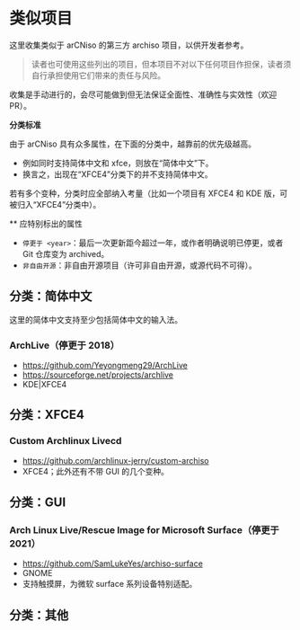 # 类似项目
这里收集类似于 arCNiso 的第三方 archiso 项目，以供开发者参考。

> 读者也可使用这些列出的项目，但本项目不对以下任何项目作担保，读者须自行承担使用它们带来的责任与风险。

收集是手动进行的，会尽可能做到但无法保证全面性、准确性与实效性（欢迎 PR）。

**分类标准**

由于 arCNiso 具有众多属性，在下面的分类中，越靠前的优先级越高。
- 例如同时支持简体中文和 xfce，则放在“简体中文”下。
- 换言之，出现在“XFCE4”分类下的并不支持简体中文。

若有多个变种，分类时应全部纳入考量（比如一个项目有 XFCE4 和 KDE 版，可被归入“XFCE4”分类中）。

** 应特别标出的属性

- `停更于 <year>`：最后一次更新距今超过一年，或作者明确说明已停更，或者 Git 仓库变为 archived。
- `非自由开源`：非自由开源项目（许可非自由开源，或源代码不可得）。

## 分类：简体中文
这里的简体中文支持至少包括简体中文的输入法。
### ArchLive（停更于 2018）
- <https://github.com/Yeyongmeng29/ArchLive>
- <https://sourceforge.net/projects/archlive>
- KDE|XFCE4


## 分类：XFCE4
### Custom Archlinux Livecd
- <https://github.com/archlinux-jerry/custom-archiso>
- XFCE4；此外还有不带 GUI 的几个变种。

## 分类：GUI
### Arch Linux Live/Rescue Image for Microsoft Surface（停更于 2021）
- <https://github.com/SamLukeYes/archiso-surface>
- GNOME
- 支持触摸屏，为微软 surface 系列设备特别适配。

## 分类：其他
